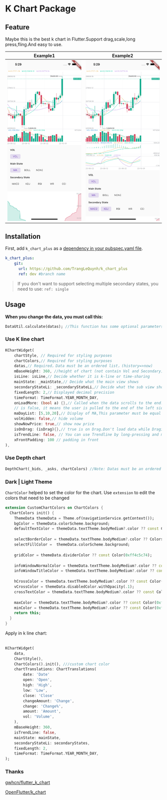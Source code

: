 # K Chart Package

## Feature

Maybe this is the best k chart in Flutter.Support drag,scale,long press,fling.And easy to use.

|Example1|Example2|
|:-------------------------:|:-------------------------:|
|![](assets/example_1.png)  |  ![](assets/example_2.png)|

## Installation

First, add `k_chart_plus` as a [dependency in your pubspec.yaml file](https://flutter.dev/using-packages/).

```yaml
k_chart_plus:
    git:
      url: https://github.com/TrangLeQuynh/k_chart_plus
      ref: dev #branch name
```

> If you don't want to support selecting multiple secondary states, you need to use: ```ref: single```



## Usage

**When you change the data, you must call this:**
```dart
DataUtil.calculate(datas); //This function has some optional parameters: n is BOLL N-day closing price. k is BOLL param.
```

### Use K line chart

```dart
KChartWidget(
    chartStyle, // Required for styling purposes
    chartColors,// Required for styling purposes
    datas,// Required，Data must be an ordered list，(history=>now)
    mBaseHeight: 360, //height of chart (not contain Vol and Secondary) 
    isLine: isLine,// Decide whether it is k-line or time-sharing
    mainState: _mainState,// Decide what the main view shows
    secondaryStateLi: _secondaryStateLi,// Decide what the sub view shows
    fixedLength: 2,// Displayed decimal precision
    timeFormat: TimeFormat.YEAR_MONTH_DAY,
    onLoadMore: (bool a) {},// Called when the data scrolls to the end. When a is true, it means the user is pulled to the end of the right side of the data. When a
    // is false, it means the user is pulled to the end of the left side of the data.
    maDayList: [5,10,20],// Display of MA,This parameter must be equal to DataUtil.calculate‘s maDayList
    volHidden: false,// hide volume
    showNowPrice: true,// show now price
    isOnDrag: (isDrag){},// true is on Drag.Don't load data while Draging.
    isTrendLine: false, // You can use Trendline by long-pressing and moving your finger after setting true to isTrendLine property. 
    xFrontPadding: 100 // padding in front
),
```
### Use Depth chart

```dart
DepthChart(_bids, _asks, chartColors) //Note: Datas must be an ordered list，
```

### Dark | Light Theme

`ChartColor` helped to set the color for the chart. Use `extension` to edit the colors that need to be changed

```dart
extension CustomChartColors on ChartColors {
  ChartColors init() {
    ThemeData themeData = Theme.of(navigationService.getContext());
    bgColor = themeData.colorScheme.background;
    defaultTextColor = themeData.textTheme.bodyMedium?.color ?? const Color(0xff60738E);

    selectBorderColor = themeData.textTheme.bodyMedium?.color ?? Colors.black54;
    selectFillColor =  themeData.colorScheme.background;

    gridColor = themeData.dividerColor ?? const Color(0xff4c5c74);

    infoWindowNormalColor = themeData.textTheme.bodyMedium?.color ?? const Color(0xffffffff);
    infoWindowTitleColor = themeData.textTheme.bodyMedium?.color ?? const Color(0xffffffff);

    hCrossColor = themeData.textTheme.bodyMedium?.color ?? const Color(0xffffffff);
    vCrossColor = themeData.disabledColor.withOpacity(.1);
    crossTextColor = themeData.textTheme.bodyMedium?.color ?? const Color(0xffffffff);

    maxColor = themeData.textTheme.bodyMedium?.color ?? const Color(0xffffffff);
    minColor = themeData.textTheme.bodyMedium?.color ?? const Color(0xffffffff);
    return this;
  }
}
```


Apply in k line chart:

```dart

KChartWidget(
    data,
    ChartStyle(),
    ChartColors().init(), ///custom chart color
    chartTranslations: ChartTranslations(
        date: 'Date'
        open: 'Open',
        high: 'High',
        low: 'Low',
        close: 'Close'
        changeAmount: 'Change',
        change: 'Change%',
        amount: 'Amount',
        vol: 'Volume',
    ),
    mBaseHeight: 360,
    isTrendLine: false,
    mainState: mainState,
    secondaryStateLi: secondaryStates,
    fixedLength: 2,
    timeFormat: TimeFormat.YEAR_MONTH_DAY,
);
```

### Thanks

[gwhcn/flutter_k_chart](https://github.com/gwhcn/flutter_k_chart)

[OpenFlutter/k_chart](https://github.com/OpenFlutter/k_chart)
